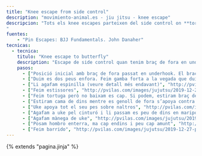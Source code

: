 ```yaml
---
title: "Knee escape from side control"
description: "movimiento-animal.es - jiu jitsu - knee escape"
descripcion: "Tots els knee escapes parteixen del side control on **tori ha passat el braç de fora en underhook**. Hi ha que destacar la manera d’agafar l’espinilla de uke i que tori mai colapsa enterra sino que apoya l’orella a la cadera de uke i té l’altra braç estirat amb la ma enterra per evitar anar perdre l'equilibri.
"
fuentes:
    - "Pin Escapes: BJJ Fundamentals. John Danaher"
tecnicas: 
  - tecnica:
    titulo: "Knee escape to butterfly"
    description: "Escape de side control quan tenim braç de fora en underhook" 
    pasos:
      - ["Posició inicial amb braç de fora passat en underhook. El braç està ben passat per l’aixella de uke. La ma apunta al cap. No agafam a uke pel Gi!", "http://pvilas.com/images/jujutsu/2019-12-27-pin2/keb1.png"]
      - ["Duim es dos peus enfora. Feim gamba forta a la vegada que duim cos cap avall", "http://pvilas.com/images/jujutsu/2019-12-27-pin2/keb2.png"]
      - ["Li agafam espinilla (veure detall més endavant)", "http://pvilas.com/images/jujutsu/2019-12-27-pin2/keb3.png"]
      - ["Feim estissores", "http://pvilas.com/images/jujutsu/2019-12-27-pin2/keb4.png"]
      - ["Feim tortuga però no baixam es cap. Si podem, estiram braç de fora si podem i apoyam ma (no es veu en aquesta imatge). Uke estira cama de fora.", "http://pvilas.com/images/jujutsu/2019-12-27-pin2/keb5.png"]
      - ["Estiram cama de dins mentre es genoll de fora s’apoya contra genoll de uke.", "http://pvilas.com/images/jujutsu/2019-12-27-pin2/keb6.png"]
      - ["Uke apoya tot el seu pes sobre naltros", "http://pvilas.com/images/jujutsu/2019-12-27-pin2/keb7.png"]
      - ["Agafam a uke pel cinturó i li passam es peu de dins en mariposa", "http://pvilas.com/images/jujutsu/2019-12-27-pin2/keb8.png"]
      - ["Agafam mànega de uke", "http://pvilas.com/images/jujutsu/2019-12-27-pin2/keb9.png"]
      - ["Posam hombro enterra, ma cap endins i peu cap amunt", "http://pvilas.com/images/jujutsu/2019-12-27-pin2/keb10.png"]
      - ["Feim barrido", "http://pvilas.com/images/jujutsu/2019-12-27-pin2/keb11.png"]
---
```

{% extends  "pagina.jinja" %}